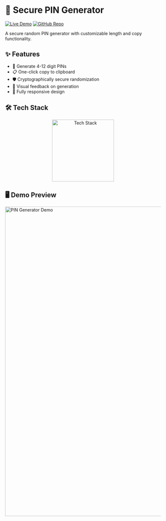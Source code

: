 # 🔐 Secure PIN Generator

[![Live Demo](https://img.shields.io/badge/🚀_Live_Demo-4285F4?style=for-the-badge&logo=google-chrome&logoColor=white)](https://amdadislam01.github.io/Pin-Genarator/)
[![GitHub Repo](https://img.shields.io/badge/💻_Source_Code-181717?style=for-the-badge&logo=github&logoColor=white)](https://github.com/amdadislam01/Pin-Genarator)

A secure random PIN generator with customizable length and copy functionality.

## ✨ Features

- 🔢 Generate 4-12 digit PINs
- 📋 One-click copy to clipboard
- 🛡️ Cryptographically secure randomization
- 🌈 Visual feedback on generation
- 📱 Fully responsive design

## 🛠️ Tech Stack

<p align="center">
  <img src="https://skillicons.dev/icons?i=html,css,js,git" alt="Tech Stack" width="200"/>
</p>

## 🖥️ Demo Preview

<img src="https://ik.imagekit.io/yqnbhdlo4/Img/screenshot-2025-07-28-14-47-04.png?updatedAt=1753692782102" width="1000" alt="PIN Generator Demo"/>


